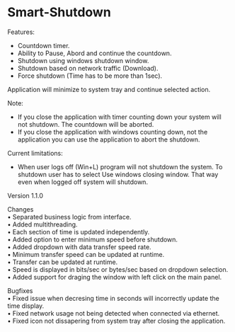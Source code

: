 # Smart-Shutdown

Features:
- Countdown timer.
- Ability to Pause, Abord and continue the countdown.
- Shutdown using windows shutdown window.
- Shutdown based on network traffic (Download).
- Force shutdown (Time has to be more than 1sec).

Application will minimize to system tray and continue selected action.

Note: 
- If you close the application with timer counting down your system will not shutdown. The countdown will be aborted.
- If you close the application with windows counting down, not the application you can use the application to abort the shutdown.
 
Current limitations:
- When user logs off (Win+L) program will not shutdown the system. To shutdown user has to select Use windows closing window. That way even when logged off system will shutdown.

Version 1.1.0

Changes  
• Separated business logic from interface.  
• Added multithreading.  
• Each section of time is updated independently.  
• Added option to enter minimum speed before shutdown.  
• Added dropdown with data transfer speed rate.  
• Minimum transfer speed can be updated at runtime.  
• Transfer can be updated at runtime.  
• Speed is displayed in bits/sec or bytes/sec based on dropdown selection.  
• Added support for draging the window with left click on the main panel.  

Bugfixes  
• Fixed issue when decresing time in seconds will incorrectly update the time display.  
• Fixed network usage not being detected when connected via ethernet.  
• Fixed icon not dissapering from system tray after closing the application.  
